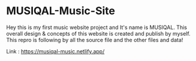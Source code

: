 # MUSIQAL-Music-Site
Hey this is my first music website project and It's name is MUSIQAL. This overall design & concepts of this website is created and publish by myself. This repro is following by all the source file and the other files and data! 


Link : https://musiqal-music.netlify.app/